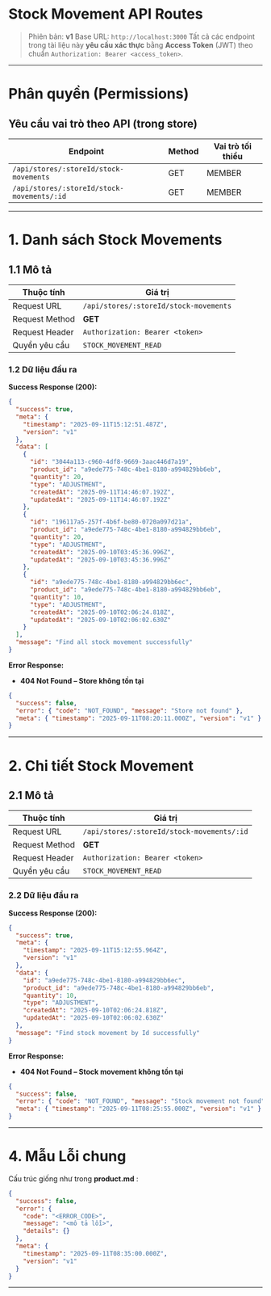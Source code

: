 # Stock Movement API Routes

> Phiên bản: **v1**
> Base URL: `http://localhost:3000`
> Tất cả các endpoint trong tài liệu này **yêu cầu xác thực** bằng **Access Token** (JWT) theo chuẩn `Authorization: Bearer <access_token>`.

---

# Phân quyền (Permissions)

## Yêu cầu vai trò theo API (trong store)

| **Endpoint**                               | **Method** | **Vai trò tối thiểu** |
| ------------------------------------------ | ---------- | --------------------- |
| `/api/stores/:storeId/stock-movements`     | GET        | MEMBER                |
| `/api/stores/:storeId/stock-movements/:id` | GET        | MEMBER                |

---

# 1. Danh sách Stock Movements

## 1.1 Mô tả

| **Thuộc tính** | **Giá trị**                            |
| -------------- | -------------------------------------- |
| Request URL    | `/api/stores/:storeId/stock-movements` |
| Request Method | **GET**                                |
| Request Header | `Authorization: Bearer <token>`        |
| Quyền yêu cầu  | `STOCK_MOVEMENT_READ`                  |

### 1.2 Dữ liệu đầu ra

**Success Response (200):**

```json
{
  "success": true,
  "meta": {
    "timestamp": "2025-09-11T15:12:51.487Z",
    "version": "v1"
  },
  "data": [
    {
      "id": "3044a113-c960-4df8-9669-3aac446d7a19",
      "product_id": "a9ede775-748c-4be1-8180-a994829bb6eb",
      "quantity": 20,
      "type": "ADJUSTMENT",
      "createdAt": "2025-09-11T14:46:07.192Z",
      "updatedAt": "2025-09-11T14:46:07.192Z"
    },
    {
      "id": "196117a5-257f-4b6f-be80-0720a097d21a",
      "product_id": "a9ede775-748c-4be1-8180-a994829bb6eb",
      "quantity": 20,
      "type": "ADJUSTMENT",
      "createdAt": "2025-09-10T03:45:36.996Z",
      "updatedAt": "2025-09-10T03:45:36.996Z"
    },
    {
      "id": "a9ede775-748c-4be1-8180-a994829bb6ec",
      "product_id": "a9ede775-748c-4be1-8180-a994829bb6eb",
      "quantity": 10,
      "type": "ADJUSTMENT",
      "createdAt": "2025-09-10T02:06:24.818Z",
      "updatedAt": "2025-09-10T02:06:02.630Z"
    }
  ],
  "message": "Find all stock movement successfully"
}
```

**Error Response:**

- **404 Not Found – Store không tồn tại**

```json
{
  "success": false,
  "error": { "code": "NOT_FOUND", "message": "Store not found" },
  "meta": { "timestamp": "2025-09-11T08:20:11.000Z", "version": "v1" }
}
```

---

# 2. Chi tiết Stock Movement

## 2.1 Mô tả

| **Thuộc tính** | **Giá trị**                                |
| -------------- | ------------------------------------------ |
| Request URL    | `/api/stores/:storeId/stock-movements/:id` |
| Request Method | **GET**                                    |
| Request Header | `Authorization: Bearer <token>`            |
| Quyền yêu cầu  | `STOCK_MOVEMENT_READ`                      |

### 2.2 Dữ liệu đầu ra

**Success Response (200):**

```json
{
  "success": true,
  "meta": {
    "timestamp": "2025-09-11T15:12:55.964Z",
    "version": "v1"
  },
  "data": {
    "id": "a9ede775-748c-4be1-8180-a994829bb6ec",
    "product_id": "a9ede775-748c-4be1-8180-a994829bb6eb",
    "quantity": 10,
    "type": "ADJUSTMENT",
    "createdAt": "2025-09-10T02:06:24.818Z",
    "updatedAt": "2025-09-10T02:06:02.630Z"
  },
  "message": "Find stock movement by Id successfully"
}
```

**Error Response:**

- **404 Not Found – Stock movement không tồn tại**

```json
{
  "success": false,
  "error": { "code": "NOT_FOUND", "message": "Stock movement not found" },
  "meta": { "timestamp": "2025-09-11T08:25:55.000Z", "version": "v1" }
}
```

---

# 4. Mẫu Lỗi chung

Cấu trúc giống như trong **product.md** :

```json
{
  "success": false,
  "error": {
    "code": "<ERROR_CODE>",
    "message": "<mô tả lỗi>",
    "details": {}
  },
  "meta": {
    "timestamp": "2025-09-11T08:35:00.000Z",
    "version": "v1"
  }
}
```

---
